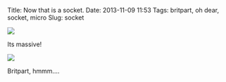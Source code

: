 Title: Now that is a socket.
Date: 2013-11-09 11:53
Tags: britpart, oh dear, socket, micro
Slug: socket

<img src="/media/images/2013-11-09 socket/wp-1383994149665.jpg" class="align-center" />

Its massive!

<img src="/media/images/2013-11-09 socket/wp-1383994182041.jpg" class="align-center" />

Britpart, hmmm....
